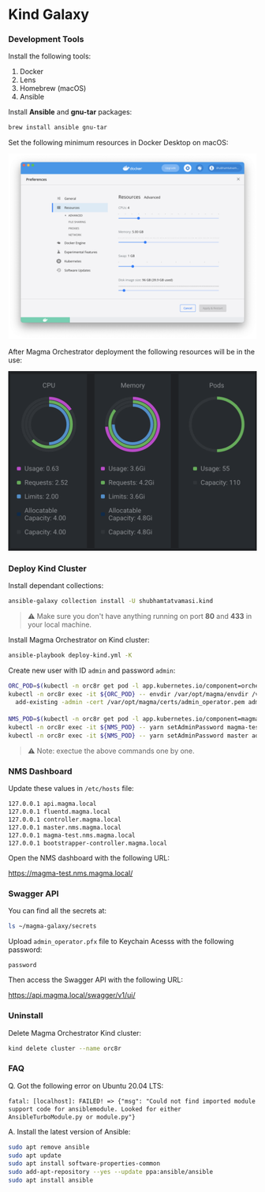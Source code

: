 # Kind Galaxy

### Development Tools

Install the following tools:

1. Docker
2. Lens
3. Homebrew (macOS)
4. Ansible

Install **Ansible** and **gnu-tar** packages:
```bash
brew install ansible gnu-tar
```

Set the following minimum resources in Docker Desktop on macOS:

![](/images/docker.png)

After Magma Orchestrator deployment the following resources will be in the use:

![](/images/lens.png)

### Deploy Kind Cluster

Install dependant collections:
```bash
ansible-galaxy collection install -U shubhamtatvamasi.kind
```

> :warning: Make sure you don't have anything running on port **80** and **433** in your local machine.

Install Magma Orchestrator on Kind cluster:
```bash
ansible-playbook deploy-kind.yml -K
```

Create new user with ID `admin` and password `admin`:
```bash
ORC_POD=$(kubectl -n orc8r get pod -l app.kubernetes.io/component=orchestrator -o jsonpath='{.items[0].metadata.name}')
kubectl -n orc8r exec -it ${ORC_POD} -- envdir /var/opt/magma/envdir /var/opt/magma/bin/accessc \
  add-existing -admin -cert /var/opt/magma/certs/admin_operator.pem admin_operator

NMS_POD=$(kubectl -n orc8r get pod -l app.kubernetes.io/component=magmalte -o jsonpath='{.items[0].metadata.name}')
kubectl -n orc8r exec -it ${NMS_POD} -- yarn setAdminPassword magma-test admin admin
kubectl -n orc8r exec -it ${NMS_POD} -- yarn setAdminPassword master admin admin
```
> :warning: Note: exectue the above commands one by one.

### NMS Dashboard

Update these values in `/etc/hosts` file:
```
127.0.0.1 api.magma.local
127.0.0.1 fluentd.magma.local
127.0.0.1 controller.magma.local
127.0.0.1 master.nms.magma.local
127.0.0.1 magma-test.nms.magma.local
127.0.0.1 bootstrapper-controller.magma.local
```

Open the NMS dashboard with the following URL:

https://magma-test.nms.magma.local/

### Swagger API

You can find all the secrets at:
```bash
ls ~/magma-galaxy/secrets
```

Upload `admin_operator.pfx` file to Keychain Acesss with the following password:
```
password
```

Then access the Swagger API with the following URL:

https://api.magma.local/swagger/v1/ui/

### Uninstall

Delete Magma Orchestrator Kind cluster:
```bash
kind delete cluster --name orc8r
```

### FAQ

Q. Got the following error on Ubuntu 20.04 LTS:

```
fatal: [localhost]: FAILED! => {"msg": "Could not find imported module support code for ansiblemodule. Looked for either AnsibleTurboModule.py or module.py"}
```

A. Install the latest version of Ansible:

```bash
sudo apt remove ansible
sudo apt update
sudo apt install software-properties-common
sudo add-apt-repository --yes --update ppa:ansible/ansible
sudo apt install ansible
```
